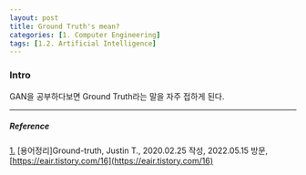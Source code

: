 ```yaml
---
layout: post
title: Ground Truth's mean?
categories: [1. Computer Engineering]
tags: [1.2. Artificial Intelligence]
---
```


### Intro

GAN을 공부하다보면 Ground Truth라는 말을 자주 접하게 된다.


---

##### Reference

<a href="#footnote_1_2" name="footnote_1_1">1.</a> [용어정리]Ground-truth, Justin T., 2020.02.25 작성, 2022.05.15 방문, [https://eair.tistory.com/16](https://eair.tistory.com/16)
